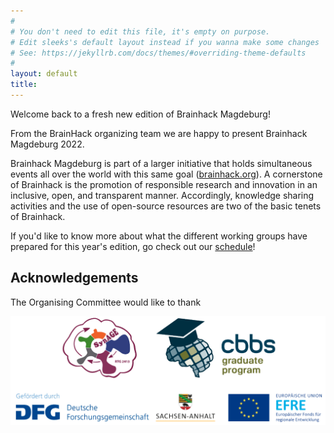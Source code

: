```yaml
---
#
# You don't need to edit this file, it's empty on purpose.
# Edit sleeks's default layout instead if you wanna make some changes
# See: https://jekyllrb.com/docs/themes/#overriding-theme-defaults
#
layout: default
title:
---
```


Welcome back to a fresh new edition of Brainhack Magdeburg!

From the BrainHack organizing team we are happy to present Brainhack Magdeburg 2022. 

Brainhack Magdeburg is part of a larger initiative that holds simultaneous events all over the world with this same goal ([brainhack.org](https://brainhack.org)). A cornerstone of Brainhack is the promotion of responsible research and innovation in an inclusive, open, and transparent manner. Accordingly, knowledge sharing activities and the use of open-source resources are two of the basic tenets of Brainhack.

If you'd like to know more about what the different working groups have prepared for this year's edition, go check out our [schedule](https://brainhack-magdeburg.github.io/schedule/)!


## Acknowledgements

The Organising Committee would like to thank 

<img src="https://raw.githubusercontent.com/brainhack-magdeburg/brainhack-magdeburg.github.io/master/assets/img/posts/logos.png" alt="">


